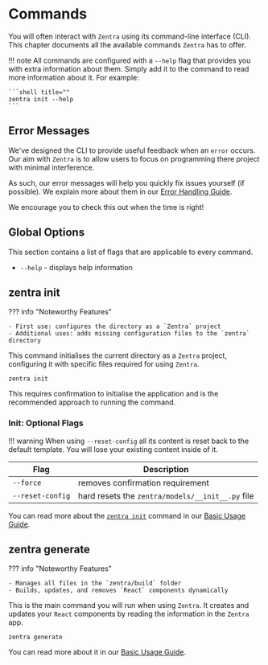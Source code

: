 # Commands

You will often interact with `Zentra` using its command-line interface (CLI). This chapter documents all the available commands `Zentra` has to offer.

!!! note
    All commands are configured with a `--help` flag that provides you with extra information about them. Simply add it to the command to read more information about it. For example:

    ```shell title=""
    zentra init --help
    ```

## Error Messages

We've designed the CLI to provide useful feedback when an `error` occurs. Our aim with `Zentra` is to allow users to focus on programming there project with minimal interference.

As such, our error messages will help you quickly fix issues yourself (if possible). We explain more about them in our [Error Handling Guide](../help/errors.md).

We encourage you to check this out when the time is right!

## Global Options

This section contains a list of flags that are applicable to every command.

- `--help` - displays help information

## zentra init

??? info "Noteworthy Features"

    - First use: configures the directory as a `Zentra` project
    - Additional uses: adds missing configuration files to the `zentra` directory

This command initialises the current directory as a `Zentra` project, configuring it with specific files required for using `Zentra`.

```shell title=""
zentra init
```

This requires confirmation to initialise the application and is the recommended approach to running the command.

### Init: Optional Flags

!!! warning
    When using `--reset-config` all its content is reset back to the default template. You will lose your existing content inside of it.

| Flag             | Description |
|------------------|-------------|
|`--force`         | removes confirmation requirement |
| `--reset-config` | hard resets the `zentra/models/__init__.py` file |

You can read more about the [`zentra init`](#zentra-init) command in our [Basic Usage Guide](basic_usage.md#creating-a-project).

## zentra generate

??? info "Noteworthy Features"

    - Manages all files in the `zentra/build` folder
    - Builds, updates, and removes `React` components dynamically

This is the main command you will run when using `Zentra`. It creates and updates your `React` components by reading the information in the `Zentra` app.

```shell title=""
zentra generate
```

You can read more about it in our [Basic Usage Guide](basic_usage.md#generating-components).
